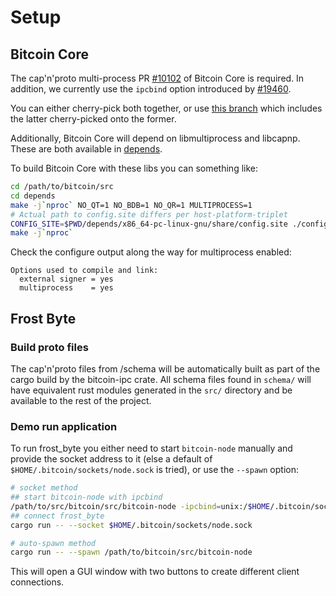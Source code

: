 # Setup

## Bitcoin Core

The cap'n'proto multi-process PR [#10102](https://github.com/bitcoin/bitcoin/pull/10102) of Bitcoin Core is required.
In addition, we currently use the `ipcbind` option introduced by [#19460](https://github.com/bitcoin/bitcoin/pull/19460).

You can either cherry-pick both together, or use [this branch](https://github.com/willcl-ark/bitcoin/tree/pr/ipc) which includes the latter cherry-picked onto the former.

Additionally, Bitcoin Core will depend on libmultiprocess and libcapnp.
These are both available in [depends](https://github.com/bitcoin/bitcoin/blob/master/depends/README.md).

To build Bitcoin Core with these libs you can something like:

```bash
cd /path/to/bitcoin/src
cd depends
make -j`nproc` NO_QT=1 NO_BDB=1 NO_QR=1 MULTIPROCESS=1
# Actual path to config.site differs per host-platform-triplet
CONFIG_SITE=$PWD/depends/x86_64-pc-linux-gnu/share/config.site ./configure
make -j`nproc`
```

Check the configure output along the way for multiprocess enabled:

```log
Options used to compile and link:
  external signer = yes
  multiprocess    = yes
```

## Frost Byte

### Build proto files

The cap'n'proto files from /schema will be automatically built as part of the cargo build by the bitcoin-ipc crate.
All schema files found in `schema/` will have equivalent rust modules generated in the `src/` directory and be available to the rest of the project.

### Demo run application

To run frost_byte you either need to start `bitcoin-node` manually and provide the socket address to it (else a default of `$HOME/.bitcoin/sockets/node.sock` is tried), or use the `--spawn` option:

```bash
# socket method
## start bitcoin-node with ipcbind
/path/to/src/bitcoin/src/bitcoin-node -ipcbind=unix:/$HOME/.bitcoin/sockets/node.sock -debug=ipc -daemon=0
## connect frost_byte
cargo run -- --socket $HOME/.bitcoin/sockets/node.sock

# auto-spawn method
cargo run -- --spawn /path/to/bitcoin/src/bitcoin-node
```

This will open a GUI window with two buttons to create different client connections.

